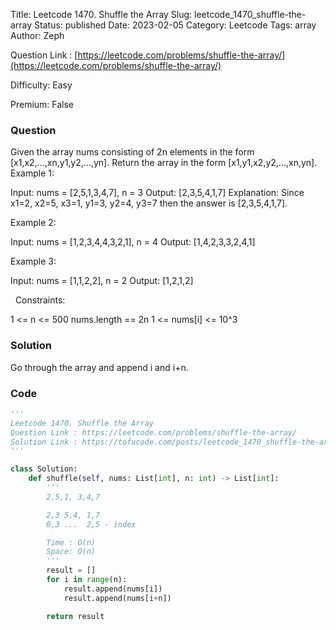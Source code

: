 Title: Leetcode 1470. Shuffle the Array
Slug: leetcode_1470_shuffle-the-array
Status: published
Date: 2023-02-05
Category: Leetcode
Tags: array
Author: Zeph

Question Link : [https://leetcode.com/problems/shuffle-the-array/](https://leetcode.com/problems/shuffle-the-array/)

Difficulty: Easy

Premium: False

### Question
Given the array nums consisting of 2n elements in the form [x1,x2,...,xn,y1,y2,...,yn].
Return the array in the form [x1,y1,x2,y2,...,xn,yn].
 
Example 1:

Input: nums = [2,5,1,3,4,7], n = 3
Output: [2,3,5,4,1,7] 
Explanation: Since x1=2, x2=5, x3=1, y1=3, y2=4, y3=7 then the answer is [2,3,5,4,1,7].

Example 2:

Input: nums = [1,2,3,4,4,3,2,1], n = 4
Output: [1,4,2,3,3,2,4,1]

Example 3:

Input: nums = [1,1,2,2], n = 2
Output: [1,2,1,2]

 
Constraints:

1 <= n <= 500
nums.length == 2n
1 <= nums[i] <= 10^3

### Solution

Go through the array and append i and i+n.


### Code
```python
'''
Leetcode 1470. Shuffle the Array
Question Link : https://leetcode.com/problems/shuffle-the-array/
Solution Link : https://tofucode.com/posts/leetcode_1470_shuffle-the-array.html
'''

class Solution:
    def shuffle(self, nums: List[int], n: int) -> List[int]:
        '''
        2,5,1, 3,4,7

        2,3 5,4, 1,7
        0,3 ...  2,5 - index

        Time : O(n)
        Space: O(n)
        '''
        result = []
        for i in range(n):
            result.append(nums[i])
            result.append(nums[i+n])

        return result
```

